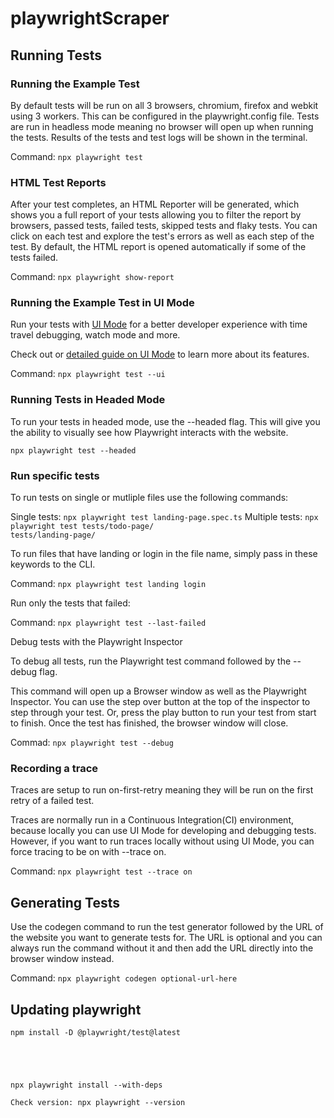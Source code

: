 # playwrightScraper
## Running Tests
### Running the Example Test
By default tests will be run on all 3 browsers, chromium, firefox and webkit using 3 workers. This can be configured in the playwright.config file. Tests are run in headless mode meaning no browser will open up when running the tests. Results of the tests and test logs will be shown in the terminal.

Command: <code>npx playwright test</code>

### HTML Test Reports
After your test completes, an HTML Reporter will be generated, which shows you a full report of your tests allowing you to filter the report by browsers, passed tests, failed tests, skipped tests and flaky tests. You can click on each test and explore the test's errors as well as each step of the test. By default, the HTML report is opened automatically if some of the tests failed.

Command: <code>npx playwright show-report</code>

### Running the Example Test in UI Mode
Run your tests with <a href="https://playwright.dev/docs/test-ui-mode">UI Mode</a> for a better developer experience with time travel debugging, watch mode and more.

Check out or <a href="https://playwright.dev/docs/test-ui-mode">detailed guide on UI Mode</a> to learn more about its features.

Command: <code>npx playwright test --ui</code>

### Running Tests in Headed Mode
To run your tests in headed mode, use the --headed flag. This will give you the ability to visually see how Playwright interacts with the website.

<code>npx playwright test --headed</code>

### Run specific tests
To run tests on single or mutliple files use the following commands:

Single tests: <code>npx playwright test landing-page.spec.ts</code>
Multiple tests: <code>npx playwright test tests/todo-page/ tests/landing-page/</code>

To run files that have landing or login in the file name, simply pass in these keywords to the CLI.

Command: <code>npx playwright test landing login</code>

Run only the tests that failed:

Command: <code>npx playwright test --last-failed</code>

Debug tests with the Playwright Inspector

To debug all tests, run the Playwright test command followed by the --debug flag.

This command will open up a Browser window as well as the Playwright Inspector. You can use the step over button at the top of the inspector to step through your test. Or, press the play button to run your test from start to finish. Once the test has finished, the browser window will close.

Commad: <code>npx playwright test --debug</code>

### Recording a trace
Traces are setup to run on-first-retry meaning they will be run on the first retry of a failed test.

Traces are normally run in a Continuous Integration(CI) environment, because locally you can use UI Mode for developing and debugging tests. However, if you want to run traces locally without using UI Mode, you can force tracing to be on with --trace on.

Command: <code>npx playwright test --trace on</code>

## Generating Tests

Use the codegen command to run the test generator followed by the URL of the website you want to generate tests for. The URL is optional and you can always run the command without it and then add the URL directly into the browser window instead.

Command: <code>npx playwright codegen optional-url-here</code>

## Updating playwright

<code>npm install -D @playwright/test@latest
<!-- Also download new browser binaries and their dependencies: -->
npx playwright install --with-deps</code>

<code>Check version: npx playwright --version</code>